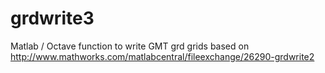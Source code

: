 # grdwrite3
Matlab / Octave function to write GMT grd grids based on http://www.mathworks.com/matlabcentral/fileexchange/26290-grdwrite2
